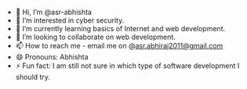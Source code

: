 - 👋 Hi, I’m @asr-abhishta
- 👀 I’m interested in cyber security.
- 🌱 I’m currently learning basics of Internet and web development.
- 💞️ I’m looking to collaborate on web development.
- 📫 How to reach me - email me on @asr.abhiraj2011@gmail.com
- 😄 Pronouns: Abhishta
- ⚡ Fun fact: I am still not sure in which type of software development I should try.

<!---
asr-abhishta/asr-abhishta is a ✨ special ✨ repository because its `README.md` (this file) appears on your GitHub profile.
You can click the Preview link to take a look at your changes.
--->
